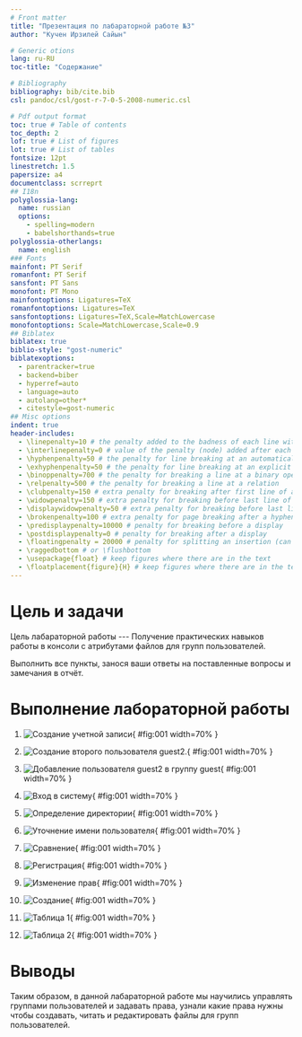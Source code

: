 ```yaml
---
# Front matter
title: "Презентация по лабараторной работе №3"
author: "Кучен Ирзилей Сайын"

# Generic otions
lang: ru-RU
toc-title: "Содержание"

# Bibliography
bibliography: bib/cite.bib
csl: pandoc/csl/gost-r-7-0-5-2008-numeric.csl

# Pdf output format
toc: true # Table of contents
toc_depth: 2
lof: true # List of figures
lot: true # List of tables
fontsize: 12pt
linestretch: 1.5
papersize: a4
documentclass: scrreprt
## I18n
polyglossia-lang:
  name: russian
  options:
	- spelling=modern
	- babelshorthands=true
polyglossia-otherlangs:
  name: english
### Fonts
mainfont: PT Serif
romanfont: PT Serif
sansfont: PT Sans
monofont: PT Mono
mainfontoptions: Ligatures=TeX
romanfontoptions: Ligatures=TeX
sansfontoptions: Ligatures=TeX,Scale=MatchLowercase
monofontoptions: Scale=MatchLowercase,Scale=0.9
## Biblatex
biblatex: true
biblio-style: "gost-numeric"
biblatexoptions:
  - parentracker=true
  - backend=biber
  - hyperref=auto
  - language=auto
  - autolang=other*
  - citestyle=gost-numeric
## Misc options
indent: true
header-includes:
  - \linepenalty=10 # the penalty added to the badness of each line within a paragraph (no associated penalty node) Increasing the value makes tex try to have fewer lines in the paragraph.
  - \interlinepenalty=0 # value of the penalty (node) added after each line of a paragraph.
  - \hyphenpenalty=50 # the penalty for line breaking at an automatically inserted hyphen
  - \exhyphenpenalty=50 # the penalty for line breaking at an explicit hyphen
  - \binoppenalty=700 # the penalty for breaking a line at a binary operator
  - \relpenalty=500 # the penalty for breaking a line at a relation
  - \clubpenalty=150 # extra penalty for breaking after first line of a paragraph
  - \widowpenalty=150 # extra penalty for breaking before last line of a paragraph
  - \displaywidowpenalty=50 # extra penalty for breaking before last line before a display math
  - \brokenpenalty=100 # extra penalty for page breaking after a hyphenated line
  - \predisplaypenalty=10000 # penalty for breaking before a display
  - \postdisplaypenalty=0 # penalty for breaking after a display
  - \floatingpenalty = 20000 # penalty for splitting an insertion (can only be split footnote in standard LaTeX)
  - \raggedbottom # or \flushbottom
  - \usepackage{float} # keep figures where there are in the text
  - \floatplacement{figure}{H} # keep figures where there are in the text
---
```


# Цель и задачи

Цель лабараторной работы --- Получение практических навыков работы в консоли с атрибутами файлов для групп пользователей.

Выполнить все пункты, занося ваши ответы на поставленные вопросы и замечания в отчёт.

# Выполнение лабораторной работы

1. ![Создание учетной записи](image/1.jpg){ #fig:001 width=70% }

3. ![Создание второго пользователя guest2.](image/3.jpg){ #fig:001 width=70% }

4. ![Добавление пользователя guest2 в группу guest](image/4.jpg){ #fig:001 width=70% }

5. ![Вход в систему](image/5.jpg){ #fig:001 width=70% }

6. ![Определение директории](image/6.jpg){ #fig:001 width=70% }

7. ![Уточнение имени пользователя](image/7.jpg){ #fig:001 width=70% }

8. ![Сравнение](image/8.jpg){ #fig:001 width=70% }

9. ![Регистрация](image/9.jpg){ #fig:001 width=70% }

10. ![Изменение прав](image/10.jpg){ #fig:001 width=70% }

11. ![Создание](image/11.jpg){ #fig:001 width=70% }

12. ![Таблица 1](image/12.jpg){ #fig:001 width=70% }

13. ![Таблица 2](image/13.jpg){ #fig:001 width=70% }

# Выводы

Таким образом, в данной лабараторной работе мы научились управлять группами пользователей и задавать права, узнали какие права нужны чтобы создавать, читать и редактировать файлы для групп пользователей.
